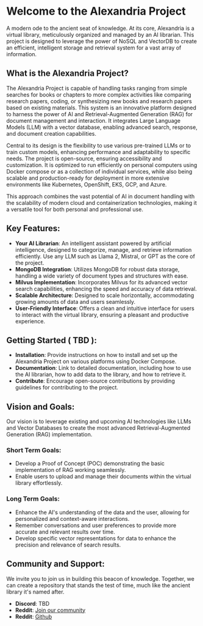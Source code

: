 # Welcome to the Alexandria Project

A modern ode to the ancient seat of knowledge. At its core, Alexandria is a virtual library, meticulously organized and
managed by an AI librarian. This project is designed to leverage the power of NoSQL and VectorDB to create an efficient,
intelligent storage and retrieval system for a vast array of information.

## What is the Alexandria Project?

The Alexandria Project is capable of handling tasks ranging from simple searches for books or chapters to more complex activities like comparing research papers, coding, or synthesizing new books and research papers based on existing materials.
This system is an innovative platform designed to harness the power of AI and Retrieval-Augmented Generation (RAG) for document management and interaction. It integrates Large Language Models (LLM) with a vector database, enabling advanced search, response, and document creation capabilities. 

Central to its design is the flexibility to use various pre-trained LLMs or to train custom models, enhancing performance and adaptability to specific needs. The project is open-source, ensuring accessibility and customization. It is optimized to run efficiently on personal computers using Docker compose or as a collection of individual services, while also being scalable and production-ready for deployment in more extensive environments like Kubernetes, OpenShift, EKS, GCP, and Azure.

This approach combines the vast potential of AI in document handling with the scalability of modern cloud and containerization technologies, making it a versatile tool for both personal and professional use.

## Key Features:

- **Your AI Librarian**: An intelligent assistant powered by artificial intelligence, designed to categorize, manage,
  and retrieve information efficiently. Use any LLM such as Llama 2, Mistral, or GPT as the core of the project.
- **MongoDB Integration**: Utilizes MongoDB for robust data storage, handling a wide variety of document types and
  structures with ease.
- **Milvus Implementation**: Incorporates Milvus for its advanced vector search capabilities, enhancing the speed and
  accuracy of data retrieval.
- **Scalable Architecture**: Designed to scale horizontally, accommodating growing amounts of data and users seamlessly.
- **User-Friendly Interface**: Offers a clean and intuitive interface for users to interact with the virtual library,
  ensuring a pleasant and productive experience.

## Getting Started ( TBD ):

- **Installation**: Provide instructions on how to install and set up the Alexandria Project on various platforms using
  Docker Compose.
- **Documentation**: Link to detailed documentation, including how to use the AI librarian, how to add data to the
  library, and how to retrieve it.
- **Contribute**: Encourage open-source contributions by providing guidelines for contributing to the project.

## Vision and Goals:

Our vision is to leverage existing and upcoming AI technologies like LLMs and Vector Databases to create the most
advanced Retrieval-Augmented Generation (RAG) implementation.

### Short Term Goals:

- Develop a Proof of Concept (POC) demonstrating the basic implementation of RAG working seamlessly.
- Enable users to upload and manage their documents within the virtual library effortlessly.

### Long Term Goals:

- Enhance the AI's understanding of the data and the user, allowing for personalized and context-aware interactions.
- Remember conversations and user preferences to provide more accurate and relevant results over time.
- Develop specific vector representations for data to enhance the precision and relevance of search results.

## Community and Support:

We invite you to join us in building this beacon of knowledge. Together, we can create a repository that stands the test
of time, much like the ancient library it's named after.

- **Discord**: TBD
- **Reddit**: [Join our community](https://www.reddit.com/r/alexandria_project/)
- **Reddit**: [Github](https://github.com/alexandriaproject-io)

